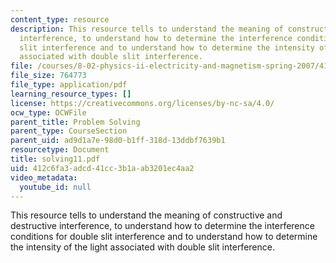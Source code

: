 ```yaml
---
content_type: resource
description: This resource tells to understand the meaning of constructive and destructive
  interference, to understand how to determine the interference conditions for double
  slit interference and to understand how to determine the intensity of the light
  associated with double slit interference.
file: /courses/8-02-physics-ii-electricity-and-magnetism-spring-2007/412c6fa3adcd41cc3b1aab3201ec4aa2_solving11.pdf
file_size: 764773
file_type: application/pdf
learning_resource_types: []
license: https://creativecommons.org/licenses/by-nc-sa/4.0/
ocw_type: OCWFile
parent_title: Problem Solving
parent_type: CourseSection
parent_uid: ad9d1a7e-98d0-b1ff-318d-13ddbf7639b1
resourcetype: Document
title: solving11.pdf
uid: 412c6fa3-adcd-41cc-3b1a-ab3201ec4aa2
video_metadata:
  youtube_id: null
---
```

This resource tells to understand the meaning of constructive and destructive interference, to understand how to determine the interference conditions for double slit interference and to understand how to determine the intensity of the light associated with double slit interference.